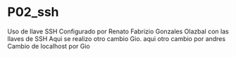 # P02_ssh
Uso de llave SSH 
Configurado por Renato Fabrizio Gonzales Olazbal con las llaves de SSH
Aqui se realizo otro cambio Gio.
aqui otro cambio por andres
Cambio de localhost por Gio

